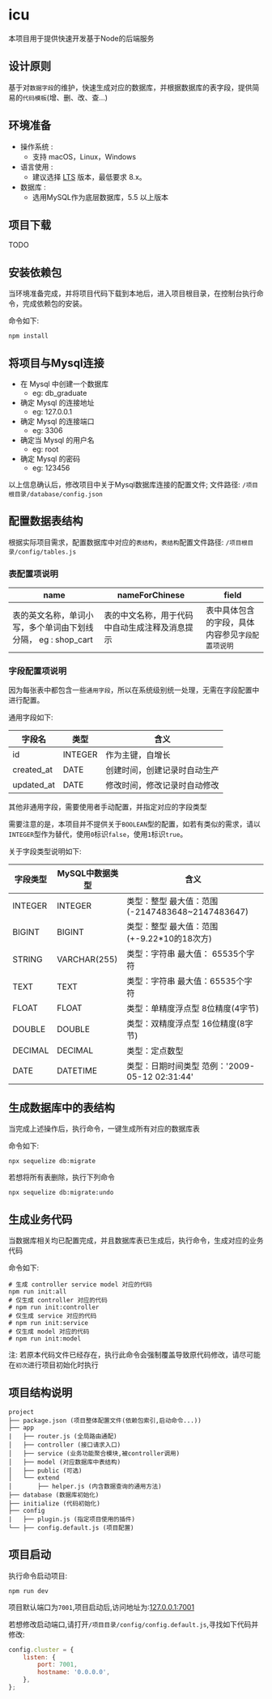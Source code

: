 # icu

本项目用于提供快速开发基于Node的后端服务

## 设计原则

基于对`数据字段`的维护，快速生成对应的数据库，并根据数据库的表字段，提供简易的`代码模板`(增、删、改、查...)

## 环境准备

+ 操作系统 :
  + 支持 macOS，Linux，Windows
+ 语言使用 :
  + 建议选择 [LTS](https://nodejs。org/en/) 版本，最低要求 8.x。
+ 数据库 :
  + 选用MySQL作为底层数据库，5.5 以上版本

## 项目下载

TODO

## 安装依赖包

当环境准备完成，并将项目代码下载到本地后，进入项目根目录，在控制台执行命令，完成依赖包的安装。

命令如下:

```shell
npm install
```

## 将项目与Mysql连接

+ 在 Mysql 中创建一个数据库
  + eg: db_graduate
+ 确定 Mysql 的连接地址
  + eg: 127.0.0.1
+ 确定 Mysql 的连接端口
  + eg: 3306
+ 确定当 Mysql 的用户名
  + eg: root
+ 确定 Mysql 的密码
  + eg: 123456

以上信息确认后，修改项目中关于Mysql数据库连接的配置文件; 文件路径: `/项目根目录/database/config.json`

## 配置数据表结构

根据实际项目需求，配置数据库中对应的`表结构`，`表结构`配置文件路径: `/项目根目录/config/tables.js`

### 表配置项说明

| name                                                       | nameForChinese                                       | field              |
|------------------------------------------------------------|-----------------------------------------------|--------------------|
| 表的英文名称，单词小写，多个单词由下划线分隔， eg : shop_cart | 表的中文名称，用于代码中自动生成注释及消息提示 | 表中具体包含的字段，具体内容参见`字段配置项说明` |

### 字段配置项说明

因为每张表中都包含一些`通用字段`，所以在系统级别统一处理，无需在字段配置中进行配置。

通用字段如下:

| 字段名     | 类型    | 含义                        |
|------------|---------|-----------------------------|
| id         | INTEGER | 作为主键，自增长             |
| created_at | DATE    | 创建时间，创建记录时自动生产 |
| updated_at | DATE    | 修改时间，修改记录时自动修改 |

其他非通用字段，需要使用者手动配置，并指定对应的字段类型

需要注意的是，本项目并不提供关于`BOOLEAN`型的配置，如若有类似的需求，请以`INTEGER`型作为替代，使用`0`标识`false`，使用`1`标识`true`。

关于字段类型说明如下:

| 字段类型 | MySQL中数据类型 | 含义                                            |
|----------|-----------------|-------------------------------------------------|
| INTEGER  | INTEGER         | 类型：整型 最大值：范围(-2147483648~2147483647) |
| BIGINT   | BIGINT          | 类型：整型 最大值：范围(+-9.22*10的18次方)      |
| STRING   | VARCHAR(255)    | 类型：字符串 最大值： 65535个字符               |
| TEXT     | TEXT            | 类型：字符串 最大值：65535个字符                |
| FLOAT    | FLOAT           | 类型：单精度浮点型  8位精度(4字节)              |
| DOUBLE   | DOUBLE          | 类型：双精度浮点型 16位精度(8字节)              |
| DECIMAL  | DECIMAL         | 类型：定点数型                                  |
| DATE     | DATETIME        | 类型：日期时间类型 范例：'2009-05-12 02:31:44'  |

## 生成数据库中的表结构

当完成上述操作后，执行命令，一键生成所有对应的数据库表

命令如下:

```shell
npx sequelize db:migrate
```

若想将所有表删除，执行下列命令

```shell
npx sequelize db:migrate:undo
```

## 生成业务代码

当数据库相关均已配置完成，并且数据库表已生成后，执行命令，生成对应的业务代码

命令如下:

```shell
# 生成 controller service model 对应的代码
npm run init:all
# 仅生成 controller 对应的代码
# npm run init:controller
# 仅生成 service 对应的代码
# npm run init:service
# 仅生成 model 对应的代码
# npm run init:model
```

注: 若原本代码文件已经存在，执行此命令会强制覆盖导致原代码修改，请尽可能在`初次`进行项目初始化时执行

## 项目结构说明

```shell
project
├── package.json (项目整体配置文件(依赖包索引,启动命令...))
├── app
|   ├── router.js (全局路由通配)
│   ├── controller (接口请求入口)
│   ├── service (业务功能聚合模块,被controller调用)
│   ├── model (对应数据库中表结构)
│   ├── public (可选)
│   └── extend
│       ├── helper.js (内含数据查询的通用方法)
├── database (数据库初始化)
├── initialize (代码初始化)
├── config
|   ├── plugin.js (指定项目使用的插件)
└── ├── config.default.js (项目配置)
```

## 项目启动

执行命令启动项目:

```shell
npm run dev
```

项目默认端口为`7001`,项目启动后,访问地址为:[127.0.0.1:7001](http://127.0.0.1:7001)

若想修改启动端口,请打开`/项目目录/config/config.default.js`,寻找如下代码并修改:

```javascript
config.cluster = {
    listen: {
        port: 7001,
        hostname: '0.0.0.0',
    },
};
```

